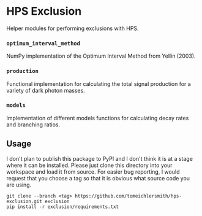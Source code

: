 # HPS Exclusion
Helper modules for performing exclusions with HPS.

### `optimum_interval_method`
NumPy implementation of the Optimum Interval Method from Yellin (2003).

### `production`
Functional implementation for calculating the total signal production
for a variety of dark photon masses.

### `models`
Implementation of different models functions for calculating decay rates
and branching ratios.

## Usage
I don't plan to publish this package to PyPI and I don't think it is at a stage where
it can be installed. Please just clone this directory into your workspace and load
it from source.
For easier bug reporting, I would request that you choose a tag so that it is
obvious what source code you are using.
```
git clone --branch <tag> https://github.com/tomeichlersmith/hps-exclusion.git exclusion
pip install -r exclusion/requirements.txt
```
